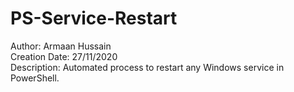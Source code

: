 # PS-Service-Restart
Author: Armaan Hussain <br>
Creation Date: 27/11/2020 <br>
Description: Automated process to restart any Windows service in PowerShell.
